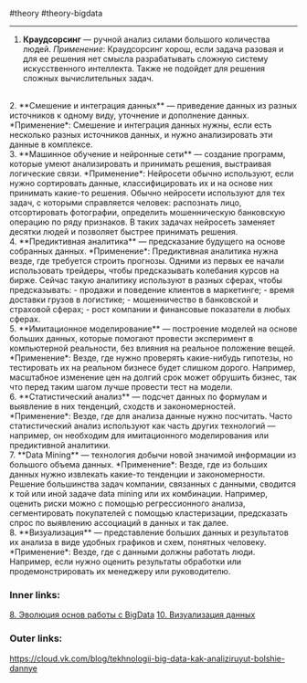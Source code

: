 #theory #theory-bigdata
 
---
1. **Краудсорсинг** — ручной анализ силами большого количества людей.
*Применение*: Краудсорсинг хорош, если задача разовая и для ее решения нет смысла разрабатывать сложную систему искусственного интеллекта. Также не подойдет для решения сложных вычислительных задач.
<br>
2. **Смешение и интеграция данных** — приведение данных из разных источников к одному виду, уточнение и дополнение данных.
*Применение*: Смешение и интеграция данных нужны, если есть несколько разных источников данных, и нужно анализировать эти данные в комплексе.
<br>
3. **Машинное обучение и нейронные сети** — создание программ, которые умеют анализировать и принимать решения, выстраивая логические связи.
*Применение*: Нейросети обычно используют, если нужно сортировать данные, классифицировать их и на основе них принимать какие-то решения. Обычно нейросети используют для тех задач, с которыми справляется человек: распознать лицо, отсортировать фотографии, определить мошенническую банковскую операцию по ряду признаков. В таких задачах нейросеть заменяет десятки людей и позволяет быстрее принимать решения.
<br>
4. **Предиктивная аналитика** — предсказание будущего на основе собранных данных.
*Применение*: Предиктивная аналитика нужна везде, где требуется строить прогнозы. Одними из первых ее начали использовать трейдеры, чтобы предсказывать колебания курсов на бирже. Сейчас такую аналитику используют в разных сферах, чтобы предсказывать:
	- продажи и поведение клиентов в маркетинге;
	- время доставки грузов в логистике;
	- мошенничество в банковской и страховой сферах;
	- рост компании и финансовые показатели в любых сферах.
<br>
5. **Имитационное моделирование** — построение моделей на основе больших данных, которые помогают провести эксперимент в компьютерной реальности, без влияния на реальное положение вещей.
*Применение*: Везде, где нужно проверять какие-нибудь гипотезы, но тестировать их на реальном бизнесе будет слишком дорого. Например, масштабное изменение цен на долгий срок может обрушить бизнес, так что перед таким шагом лучше провести тест на модели.
<br>
6. **Статистический анализ** — подсчет данных по формулам и выявление в них тенденций, сходств и закономерностей.
*Применение*: Везде, где для анализа данные нужно посчитать. Часто статистический анализ используют как часть других технологий — например, он необходим для имитационного моделирования или предиктивной аналитики.
<br>
7. **Data Mining** — технология добычи новой значимой информации из большого объема данных.
*Применение*: Везде, где из больших данных нужно извлекать какие-то тенденции и закономерности. Решение большинства задач компании, связанных с данными, сводится к той или иной задаче data mining или их комбинации. Например, оценить риски можно с помощью регрессионного анализа, сегментировать покупателей с помощью кластеризации, предсказать спрос по выявлению ассоциаций в данных и так далее.
<br>
8. **Визуализация** — представление больших данных и результатов их анализа в виде удобных графиков и схем, понятных человеку.
*Применение*: Везде, где с данными должны работать люди. Например, если нужно оценить результаты обработки или продемонстрировать их менеджеру или руководителю.

### Inner links:
[8. Эволюция основ работы с BigData](2.%20Theory/Big%20Data/8.%20Эволюция%20основ%20работы%20с%20BigData.md)
[10. Визуализация данных](2.%20Theory/Big%20Data/10.%20Визуализация%20данных.md)
### Outer links:
https://cloud.vk.com/blog/tekhnologii-big-data-kak-analiziruyut-bolshie-dannye